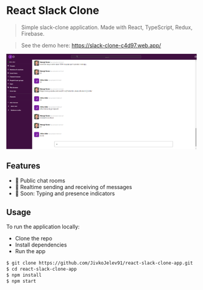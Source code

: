 # React Slack Clone

> Simple slack-clone application. Made with React, TypeScript, Redux, Firebase.

> See the demo here: https://slack-clone-c4d97.web.app/

![Image](./src/resources/demo.png)


## Features

* 📝 Public chat rooms
* 📡 Realtime sending and receiving of messages
* 💬 Soon: Typing and presence indicators

## Usage

To run the application locally: 
 * Clone the repo
 * Install dependencies
 * Run the app

```
$ git clone https://github.com/JivkoJelev91/react-slack-clone-app.git
$ cd react-slack-clone-app
$ npm install
$ npm start
```
